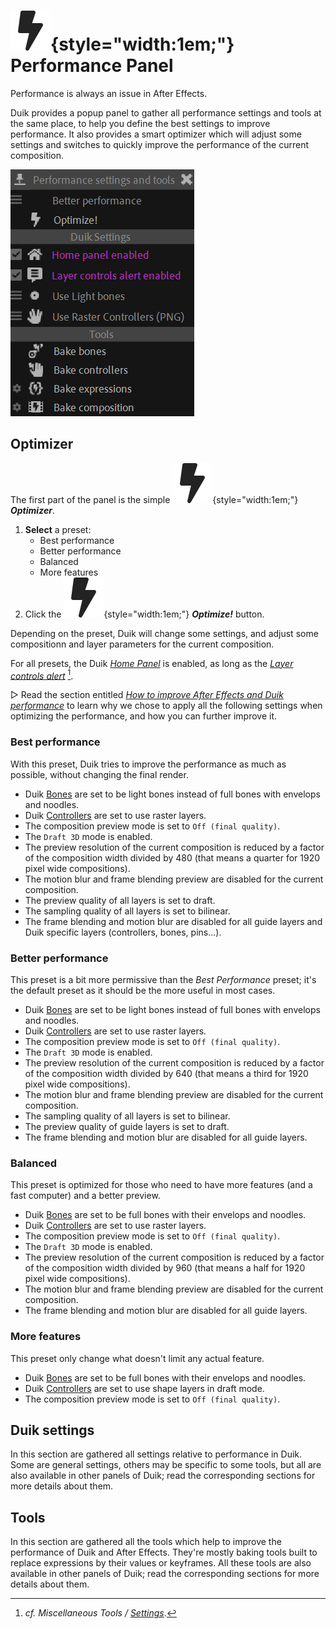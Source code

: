 # ![](../img/duik/icons/performance.svg){style="width:1em;"} Performance Panel

Performance is always an issue in After Effects.

Duik provides a popup panel to gather all performance settings and tools at the same place, to help you define the best settings to improve performance. It also provides a smart optimizer which will adjust some settings and switches to quickly improve the performance of the current composition.

![](../img/duik/perfpanel.png)

## Optimizer

The first part of the panel is the simple ![](../img/duik/icons/performance.svg){style="width:1em;"} ***Optimizer***.

1. **Select** a preset:  
    - Best performance
    - Better performance
    - Balanced
    - More features
2. Click the ![](../img/duik/icons/performance.svg){style="width:1em;"} ***Optimize!*** button.

Depending on the preset, Duik will change some settings, and adjust some compositionn and layer parameters for the current composition.

For all presets, the Duik [*Home Panel*](settings.md) is enabled, as long as the [*Layer controls alert*](settings.md)&nbsp;[^settings].

▷ Read the section entitled *[How to improve After Effects and Duik performance](../advanced/performance.md)* to learn why we chose to apply all the following settings when optimizing the performance, and how you can further improve it.

### Best performance

With this preset, Duik tries to improve the performance as much as possible, without changing the final render.

- Duik [Bones](bones/index.md) are set to be light bones instead of full bones with envelops and noodles.
- Duik [Controllers](controllers/index.md) are set to use raster layers.
- The composition preview mode is set to `Off (final quality)`.
- The `Draft 3D` mode is enabled.
- The preview resolution of the current composition is reduced by a factor of the composition width divided by 480 (that means a quarter for 1920 pixel wide compositions).
- The motion blur and frame blending preview are disabled for the current composition.
- The preview quality of all layers is set to draft.
- The sampling quality of all layers is set to bilinear.
- The frame blending and motion blur are disabled for all guide layers and Duik specific layers (controllers, bones, pins...).

### Better performance

This preset is a bit more permissive than the *Best Performance* preset; it's the default preset as it should be the more useful in most cases.

- Duik [Bones](bones/index.md) are set to be light bones instead of full bones with envelops and noodles.
- Duik [Controllers](controllers/index.md) are set to use raster layers.
- The composition preview mode is set to `Off (final quality)`.
- The `Draft 3D` mode is enabled.
- The preview resolution of the current composition is reduced by a factor of the composition width divided by 640 (that means a third for 1920 pixel wide compositions).
- The motion blur and frame blending preview are disabled for the current composition.
- The sampling quality of all layers is set to bilinear.
- The preview quality of guide layers is set to draft.
- The frame blending and motion blur are disabled for all guide layers.

### Balanced

This preset is optimized for those who need to have more features (and a fast computer) and a better preview.

- Duik [Bones](bones/index.md) are set to be full bones with their envelops and noodles.
- Duik [Controllers](controllers/index.md) are set to use raster layers.
- The composition preview mode is set to `Off (final quality)`.
- The `Draft 3D` mode is enabled.
- The preview resolution of the current composition is reduced by a factor of the composition width divided by 960 (that means a half for 1920 pixel wide compositions).
- The motion blur and frame blending preview are disabled for the current composition.
- The frame blending and motion blur are disabled for all guide layers.

### More features

This preset only change what doesn't limit any actual feature.

- Duik [Bones](bones/index.md) are set to be full bones with their envelops and noodles.
- Duik [Controllers](controllers/index.md) are set to use shape layers in draft mode.
- The composition preview mode is set to `Off (final quality)`.

## Duik settings

In this section are gathered all settings relative to performance in Duik. Some are general settings, others may be specific to some tools, but all are also available in other panels of Duik; read the corresponding sections for more details about them.

## Tools

In this section are gathered all the tools which help to improve the performance of Duik and After Effects. They're mostly baking tools built to replace expressions by their values or keyframes. All these tools are also available in other panels of Duik; read the corresponding sections for more details about them.

[^settings]: *cf.* *Miscellaneous Tools / [Settings](settings.md)*.